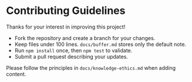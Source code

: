 # Contributing Guidelines

Thanks for your interest in improving this project!

- Fork the repository and create a branch for your changes.
- Keep files under 100 lines. `docs/buffer.md` stores only the default note.
- Run `npm install` once, then `npm test` to validate.
- Submit a pull request describing your updates.

Please follow the principles in `docs/knowledge-ethics.md` when adding content.
